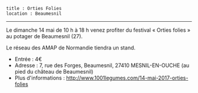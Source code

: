     title : Orties Folies
    location : Beaumesnil
---

Le dimanche 14 mai de 10 h à 18 h venez profiter du festival « Orties folies » au potager de Beaumesnil (27).

Le réseau des AMAP de Normandie tiendra un stand.

 - Entrée : 4€
 - Adresse : 7, rue des Forges, Beaumesnil, 27410 MESNIL-EN-OUCHE (au pied du château de Beaumesnil)
 - Plus d'informations : <http://www.1001legumes.com/14-mai-2017-orties-folies>

 
